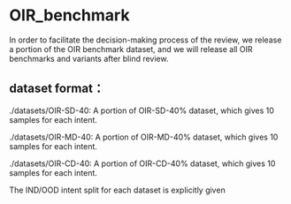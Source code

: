 # OIR_benchmark

In order to facilitate the decision-making process of the review, we release a portion of the OIR benchmark dataset, and we will release all OIR benchmarks and variants after blind review.

## dataset format：

./datasets/OIR-SD-40: A portion of OIR-SD-40% dataset, which gives 10 samples for each intent.  

./datasets/OIR-MD-40: A portion of OIR-MD-40% dataset, which gives 10 samples for each intent.

./datasets/OIR-CD-40: A portion of OIR-CD-40% dataset, which gives 10 samples for each intent.

The IND/OOD intent split for each dataset is explicitly given
